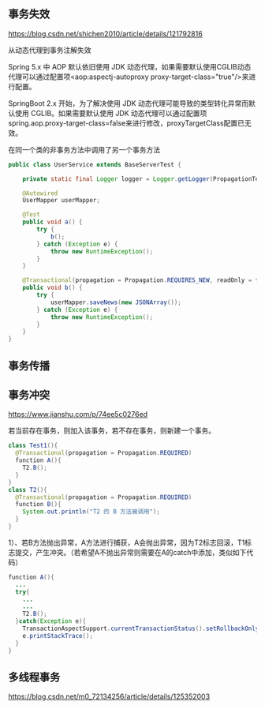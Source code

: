 ## 事务失效

https://blog.csdn.net/shichen2010/article/details/121792816

从动态代理到事务注解失效

Spring 5.x 中 AOP 默认依旧使用 JDK 动态代理，如果需要默认使用CGLIB动态代理可以通过配置项<aop:aspectj-autoproxy proxy-target-class="true"/>来进行配置。

SpringBoot 2.x 开始，为了解决使用 JDK 动态代理可能导致的类型转化异常而默认使用 CGLIB。如果需要默认使用 JDK 动态代理可以通过配置项spring.aop.proxy-target-class=false来进行修改，proxyTargetClass配置已无效。





在同一个类的非事务方法中调用了另一个事务方法



```java
public class UserService extends BaseServerTest {

    private static final Logger logger = Logger.getLogger(PropagationTest.class);

    @Autowired
    UserMapper userMapper;

    @Test
    public void a() {
        try {
            b();
        } catch (Exception e) {
            throw new RuntimeException();
        }
    }

    @Transactional(propagation = Propagation.REQUIRES_NEW, readOnly = false, rollbackFor = RuntimeException.class)
    public void b() {
        try {
            userMapper.saveNews(new JSONArray());
        } catch (Exception e) {
            throw new RuntimeException();
        }
    }
}

```

## 事务传播





## 事务冲突

https://www.jianshu.com/p/74ee5c0276ed

若当前存在事务，则加入该事务，若不存在事务，则新建一个事务。

```java
class Test1(){ 
  @Transactional(propagation = Propagation.REQUIRED)
  function A(){
    T2.B();
  }
}
class T2(){
  @Transactional(propagation = Propagation.REQUIRED)
  function B(){
    System.out.println("T2 的 B 方法被调用");
  }
}
```

1）、若B方法抛出异常，A方法进行捕获，A会抛出异常，因为T2标志回滚，T1标志提交，产生冲突。（若希望A不抛出异常则需要在A的catch中添加，类似如下代码）

```java
function A(){
  ...
  try{
    ...
    ...
    T2.B();
  }catch(Exception e){
    TransactionAspectSupport.currentTransactionStatus().setRollbackOnly();
    e.printStackTrace();
  }
}
```



## 多线程事务

https://blog.csdn.net/m0_72134256/article/details/125352003